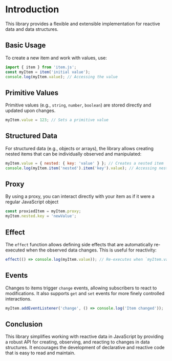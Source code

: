 
# Introduction

This library provides a flexible and extensible implementation for reactive data and data structures.

## Basic Usage

To create a new item and work with values, use:

```javascript
import { item } from 'item.js';
const myItem = item('initial value');
console.log(myItem.value); // Accessing the value
```

## Primitive Values

Primitive values (e.g., `string`, `number`, `boolean`) are stored directly and updated upon changes.

```javascript
myItem.value = 123; // Sets a primitive value
```

## Structured Data

For structured data (e.g., objects or arrays), the library allows creating nested items that can be individually observed and manipulated:

```javascript
myItem.value = { nested: { key: 'value' } }; // Creates a nested item
console.log(myItem.item('nested').item('key').value); // Accessing nested values
```

## Proxy

By using a proxy, you can interact directly with your item as if it were a regular JavaScript object

```javascript
const proxiedItem = myItem.proxy;
myItem.nested.key = 'newValue';
```

## Effect

The `effect` function allows defining side effects that are automatically re-executed when the observed data changes. This is useful for reactivity:

```javascript
effect(() => console.log(myItem.value)); // Re-executes when `myItem.value` changes
```

## Events

Changes to items trigger `change` events, allowing subscribers to react to modifications. It also supports `get` and `set` events for more finely controlled interactions.

```javascript
myItem.addEventListener('change', () => console.log('Item changed'));
```


## Conclusion

This library simplifies working with reactive data in JavaScript by providing a robust API for creating, observing, and reacting to changes in data structures. It encourages the development of declarative and reactive code that is easy to read and maintain.
